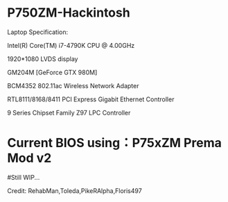# P750ZM-Hackintosh

Laptop Specification:

  Intel(R) Core(TM) i7-4790K CPU @ 4.00GHz
  
  1920*1080 LVDS display
  
  GM204M [GeForce GTX 980M]
  
  BCM4352 802.11ac Wireless Network Adapter
  
  RTL8111/8168/8411 PCI Express Gigabit Ethernet Controller
  
  9 Series Chipset Family Z97 LPC Controller
  
# Current BIOS using：P75xZM Prema Mod v2
  
  
#Still WIP...

Credit: RehabMan,Toleda,PikeRAlpha,Floris497
